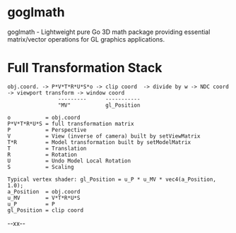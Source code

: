 # goglmath
goglmath - Lightweight pure Go 3D math package providing essential matrix/vector operations for GL graphics applications.

Full Transformation Stack
=========================

    obj.coord. -> P*V*T*R*U*S*o -> clip coord  -> divide by w -> NDC coord -> viewport transform -> window coord
                    ---------      -----------
                    "MV"           gl_Position

    o           = obj.coord
    P*V*T*R*U*S = full transformation matrix
    P           = Perspective
    V           = View (inverse of camera) built by setViewMatrix
    T*R         = Model transformation built by setModelMatrix
    T           = Translation
    R           = Rotation
    U           = Undo Model Local Rotation
    S           = Scaling

    Typical vertex shader: gl_Position = u_P * u_MV * vec4(a_Position, 1.0);
    a_Position  = obj.coord
    u_MV        = V*T*R*U*S
    u_P         = P
    gl_Position = clip coord

--xx--
